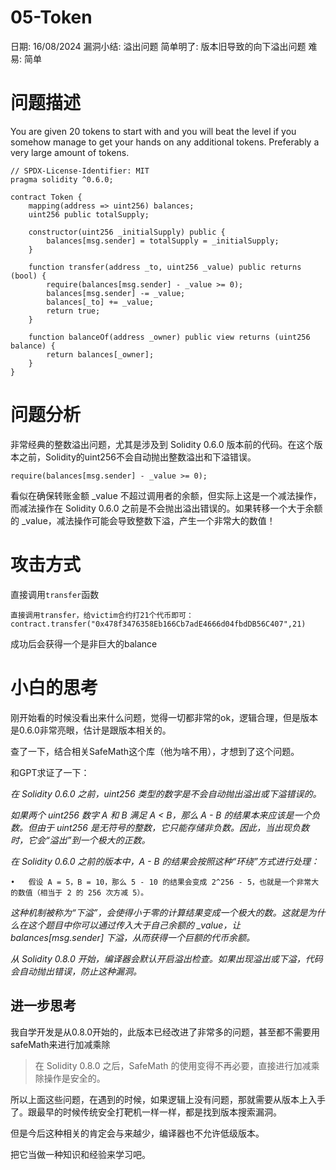 # 05-Token

日期: 16/08/2024
漏洞小结: 溢出问题
简单明了: 版本旧导致的向下溢出问题
难易: 简单

# 问题描述

You are given 20 tokens to start with and you will beat the level if you somehow manage to get your hands on any additional tokens. Preferably a very large amount of tokens.

```solidity
// SPDX-License-Identifier: MIT
pragma solidity ^0.6.0;

contract Token {
    mapping(address => uint256) balances;
    uint256 public totalSupply;

    constructor(uint256 _initialSupply) public {
        balances[msg.sender] = totalSupply = _initialSupply;
    }

    function transfer(address _to, uint256 _value) public returns (bool) {
        require(balances[msg.sender] - _value >= 0);
        balances[msg.sender] -= _value;
        balances[_to] += _value;
        return true;
    }

    function balanceOf(address _owner) public view returns (uint256 balance) {
        return balances[_owner];
    }
}
```

# 问题分析

非常经典的整数溢出问题，尤其是涉及到 Solidity 0.6.0 版本前的代码。在这个版本之前，Solidity的uint256不会自动抛出整数溢出和下溢错误。

```solidity
require(balances[msg.sender] - _value >= 0);
```

看似在确保转账金额 _value 不超过调用者的余额，但实际上这是一个减法操作，而减法操作在 Solidity 0.6.0 之前是不会抛出溢出错误的。如果转移一个大于余额的 _value，减法操作可能会导致整数下溢，产生一个非常大的数值！

# 攻击方式

直接调用`transfer`函数

```solidity
直接调用transfer，给victim合约打21个代币即可：contract.transfer("0x478f3476358Eb166Cb7adE4666d04fbdDB56C407",21)
```

成功后会获得一个是非巨大的balance

# 小白的思考

刚开始看的时候没看出来什么问题，觉得一切都非常的ok，逻辑合理，但是版本是0.6.0非常亮眼，估计是跟版本相关的。

查了一下，结合相关SafeMath这个库（他为啥不用），才想到了这个问题。

和GPT求证了一下：

*在 Solidity 0.6.0 之前，uint256 类型的数字是不会自动抛出溢出或下溢错误的。*

*如果两个 uint256 数字 A 和 B 满足 A < B，那么 A - B 的结果本来应该是一个负数。但由于 uint256 是无符号的整数，它只能存储非负数。因此，当出现负数时，它会“溢出”到一个极大的正数。*

*在 Solidity 0.6.0 之前的版本中，A - B 的结果会按照这种“环绕”方式进行处理：*

```
•	假设 A = 5，B = 10，那么 5 - 10 的结果会变成 2^256 - 5，也就是一个非常大的数值（相当于 2 的 256 次方减 5）。
```

*这种机制被称为“下溢”，会使得小于零的计算结果变成一个极大的数。这就是为什么在这个题目中你可以通过传入大于自己余额的 _value，让 balances[msg.sender] 下溢，从而获得一个巨额的代币余额。*

*从 Solidity 0.8.0 开始，编译器会默认开启溢出检查。如果出现溢出或下溢，代码会自动抛出错误，防止这种漏洞。*

## 进一步思考

我自学开发是从0.8.0开始的，此版本已经改进了非常多的问题，甚至都不需要用safeMath来进行加减乘除

> 在 Solidity 0.8.0 之后，SafeMath 的使用变得不再必要，直接进行加减乘除操作是安全的。
> 

所以上面这些问题，在遇到的时候，如果逻辑上没有问题，那就需要从版本上入手了。跟最早的时候传统安全打靶机一样一样，都是找到版本搜索漏洞。

但是今后这种相关的肯定会与来越少，编译器也不允许低级版本。

把它当做一种知识和经验来学习吧。